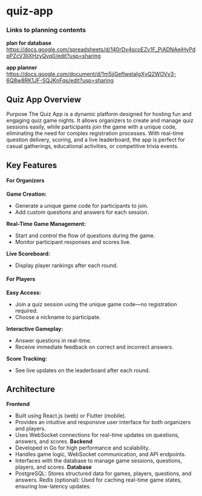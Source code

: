 # quiz-app

### Links to planning contents 

**plan for database** 
https://docs.google.com/spreadsheets/d/140rDv4scoEZv1F_PjADNAejHyPdpPZcV3liXHzyQvq0/edit?usp=sharing

**app planner**
https://docs.google.com/document/d/1m5jjGefIwelaIgXyQ2WOVv3-6Q8w8RK1JF-SQJKnFqs/edit?usp=sharing

## Quiz App Overview
Purpose
The Quiz App is a dynamic platform designed for hosting fun and engaging quiz game nights. It allows organizers to create and manage quiz sessions easily, while participants join the game with a unique code, eliminating the need for complex registration processes. With real-time question delivery, scoring, and a live leaderboard, the app is perfect for casual gatherings, educational activities, or competitive trivia events.

## Key Features

#### For Organizers
**Game Creation:**
- Generate a unique game code for participants to join.
- Add custom questions and answers for each session.

**Real-Time Game Management:**
- Start and control the flow of questions during the game.
- Monitor participant responses and scores live.

**Live Scoreboard:**
- Display player rankings after each round.

#### For Players
**Easy Access:**
- Join a quiz session using the unique game code—no registration required.
- Choose a nickname to participate.

**Interactive Gameplay:**
- Answer questions in real-time.
- Receive immediate feedback on correct and incorrect answers.

**Score Tracking:**
- See live updates on the leaderboard after each round.

## Architecture

**Frontend**
  - Built using React.js (web) or Flutter (mobile).
  - Provides an intuitive and responsive user interface for both organizers and players.
  - Uses WebSocket connections for real-time updates on questions, answers, and scores.
**Backend**
  - Developed in Go for high performance and scalability.
  - Handles game logic, WebSocket communication, and API endpoints.
  - Interfaces with the database to manage game sessions, questions, players, and scores.
**Database**
  - PostgreSQL:
      Stores structured data for games, players, questions, and answers.
      Redis (optional):
      Used for caching real-time game states, ensuring low-latency updates.

